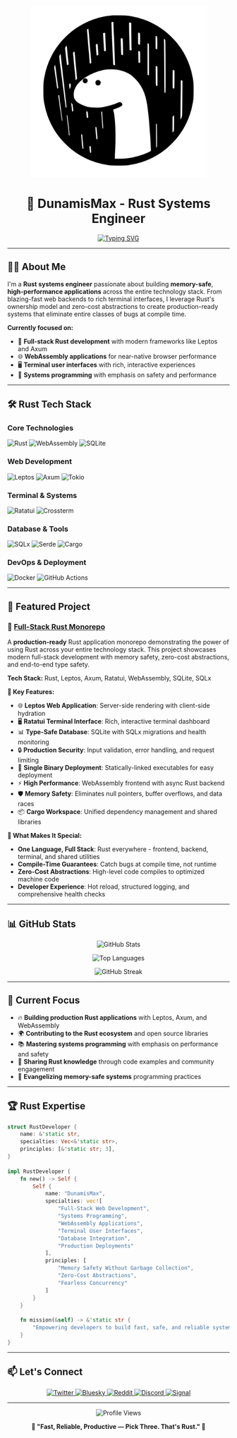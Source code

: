 <p align="center">
  <img src="https://github.com/dunamismax/images/blob/main/deno/deno-white-logo-main.jpeg" alt="Rust Header" width="400" />
</p>

<h1 align="center">🦀 DunamisMax - Rust Systems Engineer</h1>

<p align="center">
  <a href="https://github.com/dunamismax/full-stack-rust">
    <img src="https://readme-typing-svg.demolab.com/?font=Fira+Code&size=22&pause=1000&color=CE422B&center=true&vCenter=true&width=800&lines=Full-Stack+Rust+Developer;Memory+Safety+%2B+Zero-Cost+Abstractions;Systems+Programming+Expert;WebAssembly+Enthusiast;Production-Ready+Applications;Open+Source+Rust+Advocate" alt="Typing SVG" />
  </a>
</p>

---

## 👨‍💻 About Me

I'm a **Rust systems engineer** passionate about building **memory-safe**, **high-performance applications** across the entire technology stack. From blazing-fast web backends to rich terminal interfaces, I leverage Rust's ownership model and zero-cost abstractions to create production-ready systems that eliminate entire classes of bugs at compile time.

**Currently focused on:**

- 🦀 **Full-stack Rust development** with modern frameworks like Leptos and Axum
- 🌐 **WebAssembly applications** for near-native browser performance
- 🖥️ **Terminal user interfaces** with rich, interactive experiences
- 🔧 **Systems programming** with emphasis on safety and performance

---

## 🛠️ Rust Tech Stack

### Core Technologies

![Rust](https://img.shields.io/badge/Rust-CE422B?style=for-the-badge&logo=rust&logoColor=white)
![WebAssembly](https://img.shields.io/badge/WebAssembly-654FF0?style=for-the-badge&logo=webassembly&logoColor=white)
![SQLite](https://img.shields.io/badge/SQLite-003B57?style=for-the-badge&logo=sqlite&logoColor=white)

### Web Development

![Leptos](https://img.shields.io/badge/Leptos-EF3939?style=for-the-badge&logo=rust&logoColor=white)
![Axum](https://img.shields.io/badge/Axum-000000?style=for-the-badge&logo=rust&logoColor=white)
![Tokio](https://img.shields.io/badge/Tokio-CE422B?style=for-the-badge&logo=rust&logoColor=white)

### Terminal & Systems

![Ratatui](https://img.shields.io/badge/Ratatui-F74C00?style=for-the-badge&logo=rust&logoColor=white)
![Crossterm](https://img.shields.io/badge/Crossterm-CE422B?style=for-the-badge&logo=rust&logoColor=white)

### Database & Tools

![SQLx](https://img.shields.io/badge/SQLx-CE422B?style=for-the-badge&logo=rust&logoColor=white)
![Serde](https://img.shields.io/badge/Serde-000000?style=for-the-badge&logo=rust&logoColor=white)
![Cargo](https://img.shields.io/badge/Cargo-CE422B?style=for-the-badge&logo=rust&logoColor=white)

### DevOps & Deployment

![Docker](https://img.shields.io/badge/Docker-2496ED?style=for-the-badge&logo=docker&logoColor=white)
![GitHub Actions](https://img.shields.io/badge/GitHub_Actions-2088FF?style=for-the-badge&logo=github-actions&logoColor=white)

---

## 🚀 Featured Project

### 🦀 [Full-Stack Rust Monorepo](https://github.com/dunamismax/full-stack-rust)

A **production-ready** Rust application monorepo demonstrating the power of using Rust across your entire technology stack. This project showcases modern full-stack development with memory safety, zero-cost abstractions, and end-to-end type safety.

**Tech Stack:** Rust, Leptos, Axum, Ratatui, WebAssembly, SQLite, SQLx

**🌟 Key Features:**

- 🌐 **Leptos Web Application**: Server-side rendering with client-side hydration
- 🖥️ **Ratatui Terminal Interface**: Rich, interactive terminal dashboard
- 📊 **Type-Safe Database**: SQLite with SQLx migrations and health monitoring
- 🔒 **Production Security**: Input validation, error handling, and request limiting
- 🚀 **Single Binary Deployment**: Statically-linked executables for easy deployment
- ⚡ **High Performance**: WebAssembly frontend with async Rust backend
- 🛡️ **Memory Safety**: Eliminates null pointers, buffer overflows, and data races
- 📦 **Cargo Workspace**: Unified dependency management and shared libraries

**🎯 What Makes It Special:**

- **One Language, Full Stack**: Rust everywhere - frontend, backend, terminal, and shared utilities
- **Compile-Time Guarantees**: Catch bugs at compile time, not runtime
- **Zero-Cost Abstractions**: High-level code compiles to optimized machine code
- **Developer Experience**: Hot reload, structured logging, and comprehensive health checks

---

## 📊 GitHub Stats

<p align="center">
  <img src="https://github-readme-stats.vercel.app/api?username=dunamismax&show_icons=true&theme=dracula&count_private=true" alt="GitHub Stats" />
</p>

<p align="center">
  <img src="https://github-readme-stats.vercel.app/api/top-langs/?username=dunamismax&layout=compact&theme=dracula&langs_count=8" alt="Top Languages" />
</p>

<p align="center">
  <img src="https://github-readme-streak-stats.herokuapp.com/?user=dunamismax&theme=dracula" alt="GitHub Streak" />
</p>

---

## 🎯 Current Focus

- 🔥 **Building production Rust applications** with Leptos, Axum, and WebAssembly
- 🌍 **Contributing to the Rust ecosystem** and open source libraries
- 📚 **Mastering systems programming** with emphasis on performance and safety
- 🤝 **Sharing Rust knowledge** through code examples and community engagement
- 🦀 **Evangelizing memory-safe systems** programming practices

---

## 🏆 Rust Expertise

```rust
struct RustDeveloper {
    name: &'static str,
    specialties: Vec<&'static str>,
    principles: [&'static str; 3],
}

impl RustDeveloper {
    fn new() -> Self {
        Self {
            name: "DunamisMax",
            specialties: vec![
                "Full-Stack Web Development",
                "Systems Programming",
                "WebAssembly Applications",
                "Terminal User Interfaces",
                "Database Integration",
                "Production Deployments"
            ],
            principles: [
                "Memory Safety Without Garbage Collection",
                "Zero-Cost Abstractions",
                "Fearless Concurrency"
            ]
        }
    }

    fn mission(&self) -> &'static str {
        "Empowering developers to build fast, safe, and reliable systems with Rust"
    }
}
```

---

## 📫 Let's Connect

<p align="center">
  <a href="https://twitter.com/dunamismax" target="_blank">
    <img src="https://img.shields.io/badge/Twitter-%231DA1F2.svg?&style=for-the-badge&logo=twitter&logoColor=white" alt="Twitter" />
  </a>
  <a href="https://bsky.app/profile/dunamismax.bsky.social" target="_blank">
    <img src="https://img.shields.io/badge/Bluesky-blue?style=for-the-badge&logo=bluesky&logoColor=white" alt="Bluesky" />
  </a>
  <a href="https://reddit.com/user/dunamismax" target="_blank">
    <img src="https://img.shields.io/badge/Reddit-%23FF4500.svg?&style=for-the-badge&logo=reddit&logoColor=white" alt="Reddit" />
  </a>
  <a href="https://discord.com/users/dunamismax" target="_blank">
    <img src="https://img.shields.io/badge/Discord-dunamismax-7289DA.svg?style=for-the-badge&logo=discord&logoColor=white" alt="Discord" />
  </a>
  <a href="https://signal.me/#p/+dunamismax.66" target="_blank">
    <img src="https://img.shields.io/badge/Signal-dunamismax.66-3A76F0.svg?style=for-the-badge&logo=signal&logoColor=white" alt="Signal" />
  </a>
</p>

---

<p align="center">
  <img src="https://komarev.com/ghpvc/?username=dunamismax&color=blueviolet&style=flat-square&label=Profile+Views" alt="Profile Views" />
</p>

<p align="center">
  <strong>🦀 "Fast, Reliable, Productive — Pick Three. That's Rust." 🦀</strong>
</p>

